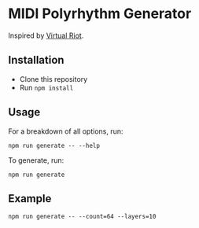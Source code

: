 # MIDI Polyrhythm Generator
Inspired by [Virtual Riot](https://www.youtube.com/watch?v=SthcxWPXG_E).

## Installation
- Clone this repository
- Run `npm install`

## Usage
For a breakdown of all options, run:

`npm run generate -- --help`

To generate, run:

`npm run generate`

## Example

`npm run generate -- --count=64 --layers=10`